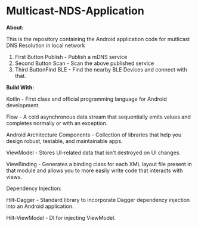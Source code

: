 # Multicast-NDS-Application

**About:**

This is the repository containing the Android application code for mutlicast DNS Resolution in local network
1. First Button Publish - Publish a mDNS service
2. Second Button Scan   - Scan the above published service
3. Third ButtonFind BLE - Find the nearby BLE Devices and connect with that.

**Build With:**

Kotlin - First class and official programming language for Android development.

Flow - A cold asynchronous data stream that sequentially emits values and completes normally or with an exception.

Android Architecture Components - Collection of libraries that help you design robust, testable, and maintainable apps.

ViewModel - Stores UI-related data that isn't destroyed on UI changes.

ViewBinding - Generates a binding class for each XML layout file present in that module and allows you to more easily write code that interacts with views.

Dependency Injection:

Hilt-Dagger - Standard library to incorporate Dagger dependency injection into an Android application.

Hilt-ViewModel - DI for injecting ViewModel.
